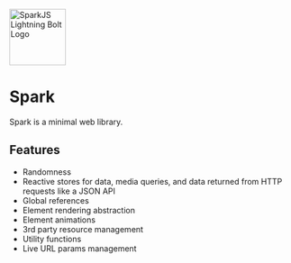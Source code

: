 <br/>
<img height="100" width="100" src="https://i.imgur.com/rTGqAIO.png" title="Spark" alt="SparkJS Lightning Bolt Logo"/>

# Spark

Spark is a minimal web library.

## Features

- Randomness
- Reactive stores for data, media queries, and data returned from HTTP requests like a JSON API
- Global references
- Element rendering abstraction
- Element animations
- 3rd party resource management
- Utility functions
- Live URL params management
